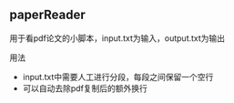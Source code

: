 ## paperReader
用于看pdf论文的小脚本，input.txt为输入，output.txt为输出

用法
- input.txt中需要人工进行分段，每段之间保留一个空行
- 可以自动去除pdf复制后的额外换行
